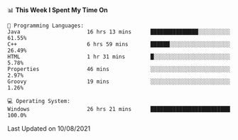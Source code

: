 
<!--START_SECTION:waka-->
📊 **This Week I Spent My Time On** 

```text
💬 Programming Languages: 
Java                     16 hrs 13 mins      ███████████████░░░░░░░░░░   61.55% 
C++                      6 hrs 59 mins       ██████░░░░░░░░░░░░░░░░░░░   26.49% 
HTML                     1 hr 31 mins        █░░░░░░░░░░░░░░░░░░░░░░░░   5.78% 
Properties               46 mins             ░░░░░░░░░░░░░░░░░░░░░░░░░   2.97% 
Groovy                   19 mins             ░░░░░░░░░░░░░░░░░░░░░░░░░   1.26%

💻 Operating System: 
Windows                  26 hrs 21 mins      █████████████████████████   100.0%

```


 Last Updated on 10/08/2021
<!--END_SECTION:waka-->
